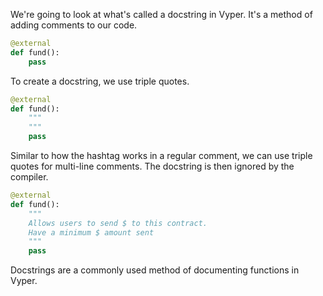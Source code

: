 We're going to look at what's called a docstring in Vyper. It's a method of adding comments to our code.

```python
@external
def fund():
    pass
```

To create a docstring, we use triple quotes.

```python
@external
def fund():
    """
    """
    pass
```

Similar to how the hashtag works in a regular comment, we can use triple quotes for multi-line comments. The docstring is then ignored by the compiler.

```python
@external
def fund():
    """
    Allows users to send $ to this contract.
    Have a minimum $ amount sent
    """
    pass
```

Docstrings are a commonly used method of documenting functions in Vyper.
